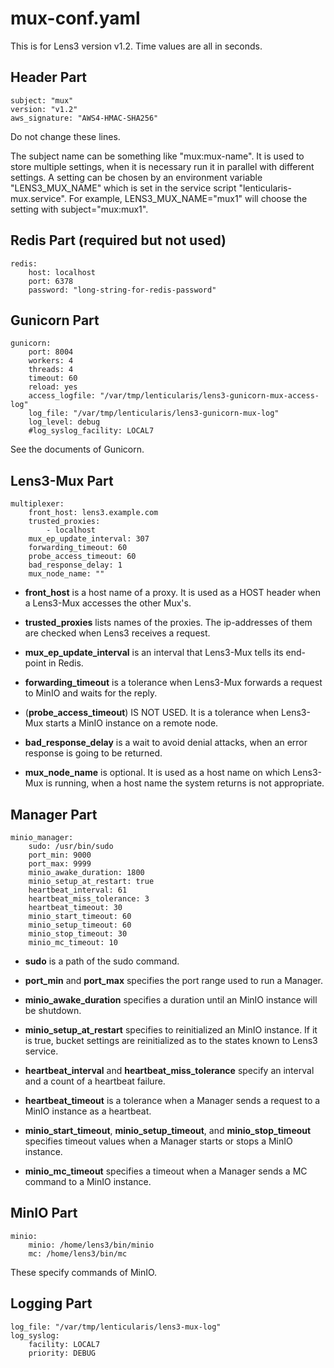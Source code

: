 # mux-conf.yaml

This is for Lens3 version v1.2.  Time values are all in seconds.

## Header Part

```
subject: "mux"
version: "v1.2"
aws_signature: "AWS4-HMAC-SHA256"
```

Do not change these lines.

The subject name can be something like "mux:mux-name".  It is used to
store multiple settings, when it is necessary run it in parallel with
different settings.  A setting can be chosen by an environment
variable "LENS3_MUX_NAME" which is set in the service script
"lenticularis-mux.service".  For example, LENS3_MUX_NAME="mux1" will
choose the setting with subject="mux:mux1".

## Redis Part (required but not used)

```
redis:
    host: localhost
    port: 6378
    password: "long-string-for-redis-password"
```

## Gunicorn Part

```
gunicorn:
    port: 8004
    workers: 4
    threads: 4
    timeout: 60
    reload: yes
    access_logfile: "/var/tmp/lenticularis/lens3-gunicorn-mux-access-log"
    log_file: "/var/tmp/lenticularis/lens3-gunicorn-mux-log"
    log_level: debug
    #log_syslog_facility: LOCAL7
```

See the documents of Gunicorn.

## Lens3-Mux Part

```
multiplexer:
    front_host: lens3.example.com
    trusted_proxies:
        - localhost
    mux_ep_update_interval: 307
    forwarding_timeout: 60
    probe_access_timeout: 60
    bad_response_delay: 1
    mux_node_name: ""
```

* __front_host__ is a host name of a proxy.  It is used as a HOST
  header when a Lens3-Mux accesses the other Mux's.

* __trusted_proxies__ lists names of the proxies.  The ip-addresses of
  them are checked when Lens3 receives a request.

* __mux_ep_update_interval__ is an interval that Lens3-Mux tells its
  end-point in Redis.

* __forwarding_timeout__ is a tolerance when Lens3-Mux forwards a
  request to MinIO and waits for the reply.

* (__probe_access_timeout__) IS NOT USED.  It is a tolerance when
  Lens3-Mux starts a MinIO instance on a remote node.

* __bad_response_delay__ is a wait to avoid denial attacks, when an
  error response is going to be returned.

* __mux_node_name__ is optional.  It is used as a host name on which
  Lens3-Mux is running, when a host name the system returns is not
  appropriate.

## Manager Part

```
minio_manager:
    sudo: /usr/bin/sudo
    port_min: 9000
    port_max: 9999
    minio_awake_duration: 1800
    minio_setup_at_restart: true
    heartbeat_interval: 61
    heartbeat_miss_tolerance: 3
    heartbeat_timeout: 30
    minio_start_timeout: 60
    minio_setup_timeout: 60
    minio_stop_timeout: 30
    minio_mc_timeout: 10
```

* __sudo__ is a path of the sudo command.

* __port_min__ and __port_max__ specifies the port range used to run a
  Manager.

* __minio_awake_duration__ specifies a duration until an MinIO
  instance will be shutdown.

* __minio_setup_at_restart__ specifies to reinitialized an MinIO
  instance.  If it is true, bucket settings are reinitialized as to
  the states known to Lens3 service.

* __heartbeat_interval__ and __heartbeat_miss_tolerance__ specify an
  interval and a count of a heartbeat failure.

* __heartbeat_timeout__ is a tolerance when a Manager sends a request
  to a MinIO instance as a heartbeat.

* __minio_start_timeout__, __minio_setup_timeout__, and
  __minio_stop_timeout__ specifies timeout values when a Manager
  starts or stops a MinIO instance.

* __minio_mc_timeout__ specifies a timeout when a Manager sends a MC
  command to a MinIO instance.

## MinIO Part

```
minio:
    minio: /home/lens3/bin/minio
    mc: /home/lens3/bin/mc
```

These specify commands of MinIO.

## Logging Part

```
log_file: "/var/tmp/lenticularis/lens3-mux-log"
log_syslog:
    facility: LOCAL7
    priority: DEBUG
```
